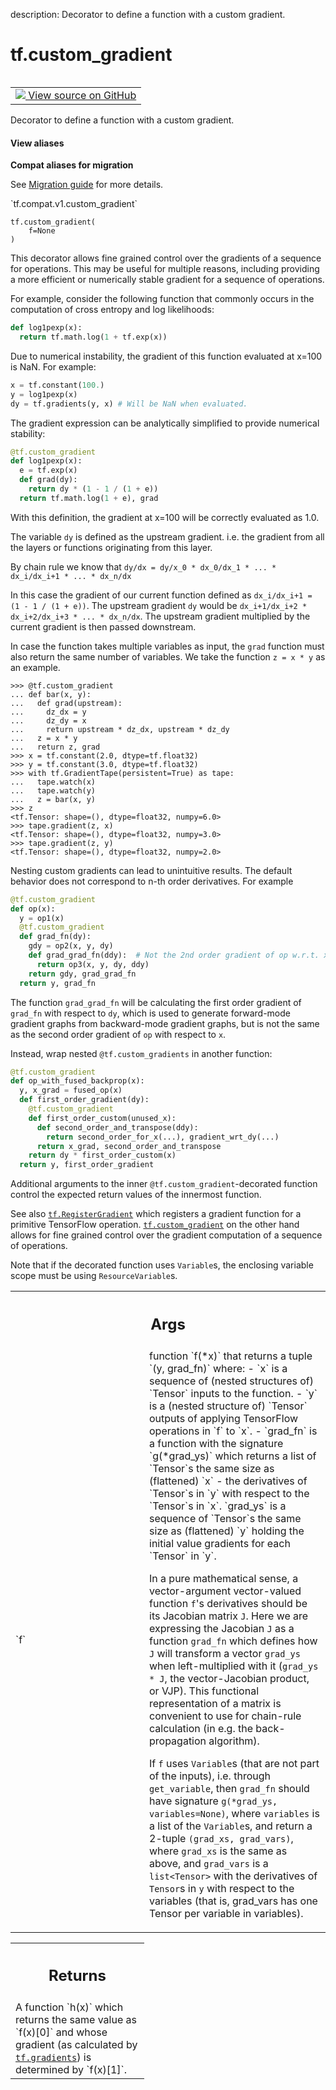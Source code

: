 description: Decorator to define a function with a custom gradient.

<div itemscope itemtype="http://developers.google.com/ReferenceObject">
<meta itemprop="name" content="tf.custom_gradient" />
<meta itemprop="path" content="Stable" />
</div>

# tf.custom_gradient

<!-- Insert buttons and diff -->

<table class="tfo-notebook-buttons tfo-api nocontent" align="left">
<td>
  <a target="_blank" href="https://github.com/tensorflow/tensorflow/blob/r2.4/tensorflow/python/ops/custom_gradient.py#L49-L219">
    <img src="https://www.tensorflow.org/images/GitHub-Mark-32px.png" />
    View source on GitHub
  </a>
</td>
</table>



Decorator to define a function with a custom gradient.

<section class="expandable">
  <h4 class="showalways">View aliases</h4>
  <p>
<b>Compat aliases for migration</b>
<p>See
<a href="https://www.tensorflow.org/guide/migrate">Migration guide</a> for
more details.</p>
<p>`tf.compat.v1.custom_gradient`</p>
</p>
</section>

<pre class="devsite-click-to-copy prettyprint lang-py tfo-signature-link">
<code>tf.custom_gradient(
    f=None
)
</code></pre>



<!-- Placeholder for "Used in" -->

This decorator allows fine grained control over the gradients of a sequence
for operations.  This may be useful for multiple reasons, including providing
a more efficient or numerically stable gradient for a sequence of operations.

For example, consider the following function that commonly occurs in the
computation of cross entropy and log likelihoods:

```python
def log1pexp(x):
  return tf.math.log(1 + tf.exp(x))
```

Due to numerical instability, the gradient of this function evaluated at x=100
is NaN.  For example:

```python
x = tf.constant(100.)
y = log1pexp(x)
dy = tf.gradients(y, x) # Will be NaN when evaluated.
```

The gradient expression can be analytically simplified to provide numerical
stability:

```python
@tf.custom_gradient
def log1pexp(x):
  e = tf.exp(x)
  def grad(dy):
    return dy * (1 - 1 / (1 + e))
  return tf.math.log(1 + e), grad
```

With this definition, the gradient at x=100 will be correctly evaluated as
1.0.

The variable `dy` is defined as the upstream gradient. i.e. the gradient from
all the layers or functions originating from this layer.

By chain rule we know that
`dy/dx = dy/x_0 * dx_0/dx_1 * ... * dx_i/dx_i+1 * ... * dx_n/dx`

In this case the gradient of our current function defined as 
`dx_i/dx_i+1 = (1 - 1 / (1 + e))`. The upstream gradient `dy` would be
`dx_i+1/dx_i+2 * dx_i+2/dx_i+3 * ... * dx_n/dx`. The upstream gradient 
multiplied by the current gradient is then passed downstream.

In case the function takes multiple variables as input, the `grad` 
function must also return  the same number of variables.
We take the function `z = x * y` as an example.

```
>>> @tf.custom_gradient
... def bar(x, y):
...   def grad(upstream):
...     dz_dx = y
...     dz_dy = x
...     return upstream * dz_dx, upstream * dz_dy
...   z = x * y
...   return z, grad
>>> x = tf.constant(2.0, dtype=tf.float32)
>>> y = tf.constant(3.0, dtype=tf.float32)
>>> with tf.GradientTape(persistent=True) as tape:
...   tape.watch(x)
...   tape.watch(y)
...   z = bar(x, y)
>>> z
<tf.Tensor: shape=(), dtype=float32, numpy=6.0>
>>> tape.gradient(z, x)
<tf.Tensor: shape=(), dtype=float32, numpy=3.0>
>>> tape.gradient(z, y)
<tf.Tensor: shape=(), dtype=float32, numpy=2.0>
```

Nesting custom gradients can lead to unintuitive results. The default
behavior does not correspond to n-th order derivatives. For example

```python
@tf.custom_gradient
def op(x):
  y = op1(x)
  @tf.custom_gradient
  def grad_fn(dy):
    gdy = op2(x, y, dy)
    def grad_grad_fn(ddy):  # Not the 2nd order gradient of op w.r.t. x.
      return op3(x, y, dy, ddy)
    return gdy, grad_grad_fn
  return y, grad_fn
```

The function `grad_grad_fn` will be calculating the first order gradient
of `grad_fn` with respect to `dy`, which is used to generate forward-mode
gradient graphs from backward-mode gradient graphs, but is not the same as
the second order gradient of `op` with respect to `x`.

Instead, wrap nested `@tf.custom_gradients` in another function:

```python
@tf.custom_gradient
def op_with_fused_backprop(x):
  y, x_grad = fused_op(x)
  def first_order_gradient(dy):
    @tf.custom_gradient
    def first_order_custom(unused_x):
      def second_order_and_transpose(ddy):
        return second_order_for_x(...), gradient_wrt_dy(...)
      return x_grad, second_order_and_transpose
    return dy * first_order_custom(x)
  return y, first_order_gradient
```

Additional arguments to the inner `@tf.custom_gradient`-decorated function
control the expected return values of the innermost function.

See also <a href="../tf/RegisterGradient.md"><code>tf.RegisterGradient</code></a> which registers a gradient function for a
primitive TensorFlow operation. <a href="../tf/custom_gradient.md"><code>tf.custom_gradient</code></a> on the other hand allows
for fine grained control over the gradient computation of a sequence of
operations.

Note that if the decorated function uses `Variable`s, the enclosing variable
scope must be using `ResourceVariable`s.

<!-- Tabular view -->
 <table class="responsive fixed orange">
<colgroup><col width="214px"><col></colgroup>
<tr><th colspan="2"><h2 class="add-link">Args</h2></th></tr>

<tr>
<td>
`f`
</td>
<td>
function `f(*x)` that returns a tuple `(y, grad_fn)` where:
- `x` is a sequence of (nested structures of) `Tensor` inputs to the
function.
- `y` is a (nested structure of) `Tensor` outputs of applying TensorFlow
operations in `f` to `x`.
- `grad_fn` is a function with the signature `g(*grad_ys)` which returns
a list of `Tensor`s the same size as (flattened) `x` - the derivatives
of `Tensor`s in `y` with respect to the `Tensor`s in `x`.  `grad_ys` is
a sequence of `Tensor`s the same size as (flattened) `y` holding the
initial value gradients for each `Tensor` in `y`.

In a pure mathematical sense, a vector-argument vector-valued function
`f`'s derivatives should be its Jacobian matrix `J`. Here we are
expressing the Jacobian `J` as a function `grad_fn` which defines how
`J` will transform a vector `grad_ys` when left-multiplied with it
(`grad_ys * J`, the vector-Jacobian product, or VJP). This functional
representation of a matrix is convenient to use for chain-rule
calculation (in e.g. the back-propagation algorithm).

If `f` uses `Variable`s (that are not part of the
inputs), i.e. through `get_variable`, then `grad_fn` should have
signature `g(*grad_ys, variables=None)`, where `variables` is a list of
the `Variable`s, and return a 2-tuple `(grad_xs, grad_vars)`, where
`grad_xs` is the same as above, and `grad_vars` is a `list<Tensor>`
with the derivatives of `Tensor`s in `y` with respect to the variables
(that is, grad_vars has one Tensor per variable in variables).
</td>
</tr>
</table>



<!-- Tabular view -->
 <table class="responsive fixed orange">
<colgroup><col width="214px"><col></colgroup>
<tr><th colspan="2"><h2 class="add-link">Returns</h2></th></tr>
<tr class="alt">
<td colspan="2">
A function `h(x)` which returns the same value as `f(x)[0]` and whose
gradient (as calculated by <a href="../tf/gradients.md"><code>tf.gradients</code></a>) is determined by `f(x)[1]`.
</td>
</tr>

</table>

